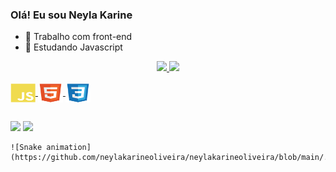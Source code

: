 ### Olá! Eu sou Neyla Karine

- 🔭 Trabalho com front-end
- 🌱 Estudando Javascript

<div align="center">
  <a href="https://github.com/neylakarineoliveira">
  <img height="180em" src="https://github-readme-stats.vercel.app/api?username=neylakarineoliveira&show_icons=true&theme=jolly&include_all_commits=true&count_private=true"/>
  <img height="180em" src="https://github-readme-stats.vercel.app/api/top-langs/?username=neylakarineoliveira&layout=compact&langs_count=7&theme=jolly"/>
</div>
  
  <div style="display: inline_block"><br>
  <img align="center" alt="Rafa-Js" height="30" width="40" src="https://raw.githubusercontent.com/devicons/devicon/master/icons/javascript/javascript-plain.svg">
  <img align="center" alt="Rafa-HTML" height="30" width="40" src="https://raw.githubusercontent.com/devicons/devicon/master/icons/html5/html5-original.svg">
  <img align="center" alt="Rafa-CSS" height="30" width="40" src="https://raw.githubusercontent.com/devicons/devicon/master/icons/css3/css3-original.svg">

</div>
  
  ##
  
  <div> 


  <a href = "mailto:neylakarinesantos@hotmail.com"><img src="https://img.shields.io/badge/-Gmail-%23333?style=for-the-badge&logo=gmail&logoColor=white" target="_blank"></a>
  <a href="https://www.linkedin.com/mwlite/in/neyla-karine-a164b815a" target="_blank"><img src="https://img.shields.io/badge/-LinkedIn-%230077B5?style=for-the-badge&logo=linkedin&logoColor=white" target="_blank"></a> 
  
</div>
  
    ![Snake animation](https://github.com/neylakarineoliveira/neylakarineoliveira/blob/main/.github/workflows/main.yml)
